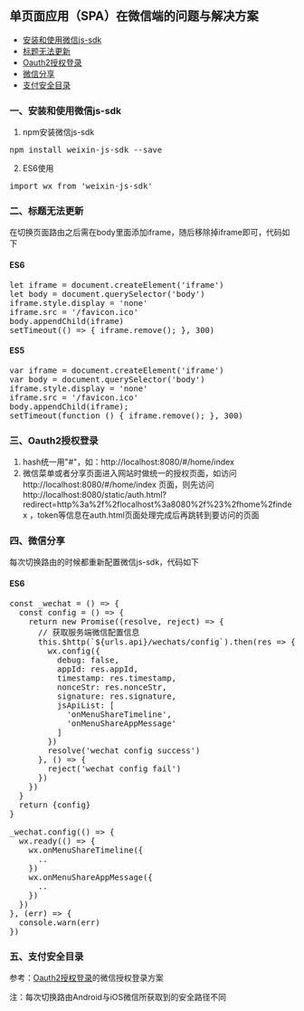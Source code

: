 ## 单页面应用（SPA）在微信端的问题与解决方案

- [安装和使用微信js-sdk](#安装和使用微信jsdk)
- [标题无法更新](#标题无法更新)
- [Oauth2授权登录](#Oauth2授权登录)
- [微信分享](#微信分享)
- [支付安全目录](#支付安全目录)

### 一、安装和使用微信js-sdk
1. npm安装微信js-sdk
<pre>
npm install weixin-js-sdk --save
</pre>

2. ES6使用
<pre>
import wx from 'weixin-js-sdk'
</pre>

### 二、标题无法更新
在切换页面路由之后需在body里面添加iframe，随后移除掉iframe即可，代码如下
#### ES6
<pre>
let iframe = document.createElement('iframe')
let body = document.querySelector('body')
iframe.style.display = 'none'
iframe.src = '/favicon.ico'
body.appendChild(iframe)
setTimeout(() => { iframe.remove(); }, 300)
</pre>
#### ES5
<pre>
var iframe = document.createElement('iframe')
var body = document.querySelector('body')
iframe.style.display = 'none'
iframe.src = '/favicon.ico'
body.appendChild(iframe);
setTimeout(function () { iframe.remove(); }, 300)
</pre>

### 三、Oauth2授权登录
1. hash统一用"#"，如：http://localhost:8080/#/home/index
2. 微信菜单或者分享页面进入网站时做统一的授权页面，如访问 http://localhost:8080/#/home/index 页面，则先访问 http://localhost:8080/static/auth.html?redirect=http%3a%2f%2flocalhost%3a8080%2f%23%2fhome%2findex ，token等信息在auth.html页面处理完成后再跳转到要访问的页面

### 四、微信分享
每次切换路由的时候都重新配置微信js-sdk，代码如下
#### ES6
<pre>
const _wechat = () => {
  const config = () => {
    return new Promise((resolve, reject) => {
      // 获取服务端微信配置信息
      this.$http(`${urls.api}/wechats/config`).then(res => {
        wx.config({
          debug: false,
          appId: res.appId,
          timestamp: res.timestamp,
          nonceStr: res.nonceStr,
          signature: res.signature,
          jsApiList: [
            'onMenuShareTimeline',
            'onMenuShareAppMessage'
          ]
        })
        resolve('wechat config success')
      }, () => {
        reject('wechat config fail')
      })
    })
  }
  return {config}
}

_wechat.config(() => {
  wx.ready(() => {
    wx.onMenuShareTimeline({
      ..
    })
    wx.onMenuShareAppMessage({
      ..
    })
  })
}, (err) => {
  console.warn(err)
})
</pre>

### 五、支付安全目录
参考：[Oauth2授权登录](#Oauth2授权登录)的微信授权登录方案

注：每次切换路由Android与iOS微信所获取到的安全路径不同